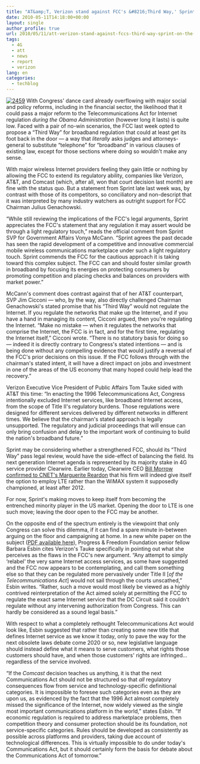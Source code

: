 ```yaml
---
title: "AT&amp;T, Verizon stand against FCC's &#8216;Third Way,' Sprint on the fence"
date: 2010-05-11T14:18:00+00:00
layout: single
author_profile: true
url: 2010/05/11/att-verizon-stand-against-fccs-third-way-sprint-on-the-fence/
tags:
  - 4G
  - att
  - news
  - report
  - verizon
lang: en
categories: 
  - techblog
---
```

[![2459](http://lh6.ggpht.com/_vaUVXcmC3OI/S-lgRm4-5YI/AAAAAAAACIA/HTE9Xn1XVqs/2459_thumb%5B2%5D.jpg?imgmax=800 "2459")](http://lh3.ggpht.com/_vaUVXcmC3OI/S-lgPivrmaI/AAAAAAAACH8/ZfDQf6vQVMg/s1600-h/2459%5B4%5D.jpg) With Congress' dance card already overflowing with major social and policy reforms, including in the financial sector, the likelihood that it could pass a major reform to the Telecommunications Act for Internet regulation _during the Obama Administration_ (however long it lasts) is quite low. Faced with a pair of no-win scenarios, the FCC last week opted to propose a “Third Way” for broadband regulation that could at least get its foot back in the door — a way that _literally_ asks judges and attorneys-general to substitute “telephone” for “broadband” in various clauses of existing law, except for those sections where doing so wouldn't make any sense. 

With major wireless Internet providers feeling they gain little or nothing by allowing the FCC to extend its regulatory ability, companies like Verizon, AT&T, and Comcast (which, after all, won that court decision last month) are fine with the status quo. But a statement from Sprint late last week was, by contrast with those of its competitors, so conciliatory and non-descript that it was interpreted by many industry watchers as outright support for FCC Chairman Julius Genachowski. 

“While still reviewing the implications of the FCC's legal arguments, Sprint appreciates the FCC's statement that any regulation it may assert would be through a light regulatory touch,” reads the official comment from Sprint SVP for Government Affairs Vonya McCann. “Sprint agrees the past decade has seen the rapid development of a competitive and innovative commercial mobile wireless communications marketplace under such a light regulatory touch. Sprint commends the FCC for the cautious approach it is taking toward this complex subject. The FCC can and should foster similar growth in broadband by focusing its energies on protecting consumers by promoting competition and placing checks and balances on providers with market power.” 

McCann's comment does contrast against that of her AT&T counterpart, SVP Jim Cicconi — who, by the way, also directly challenged Chairman Genachowski's stated promise that his “Third Way” would not regulate the Internet. If you regulate the networks that make up the Internet, and if you have a hand in managing its content, Cicconi argued, then you're regulating the Internet. “Make no mistake — when it regulates the networks that comprise the Internet, the FCC is in fact, and for the first time, regulating the Internet itself,” Cicconi wrote. “There is no statutory basis for doing so — indeed it is directly contrary to Congress's stated intentions — and is being done without any compelling evidence that would justify a reversal of the FCC's prior decisions on this issue. If the FCC follows through with the chairman's stated intent, it will have a direct impact on jobs and investment in one of the areas of the US economy that many hoped could help lead the recovery.” 

Verizon Executive Vice President of Public Affairs Tom Tauke sided with AT&T this time: “In enacting the 1996 Telecommunications Act, Congress intentionally excluded Internet services, like broadband Internet access, from the scope of Title II's regulatory burdens. Those regulations were designed for different services delivered by different networks in different times. We believe that the chairman's stated approach is legally unsupported. The regulatory and judicial proceedings that will ensue can only bring confusion and delay to the important work of continuing to build the nation's broadband future.” 

Sprint may be considering whether a strengthened FCC, should its “Third Way” pass legal review, would have the side-effect of balancing the field. Its next generation Internet agenda is represented by its majority stake in 4G service provider Clearwire. Earlier today, Clearwire CEO [Bill Morrow confirmed to CNET's Marguerite Reardon](http://news.cnet.com/8301-30686_3-20004468-266.html) that his firm will indeed give itself the option to employ LTE rather than the WiMAX system it supposedly championed, at least after 2012. 

For now, Sprint's making moves to keep itself from becoming the entrenched minority player in the US market. Opening the door to LTE is one such move; leaving the door open to the FCC may be another. 

On the opposite end of the spectrum entirely is the viewpoint that only Congress can solve this dilemma, if it can find a spare minute in-between arguing on the floor and campaigning at home. In a new white paper on the subject ([PDF available here](http://www.pff.org/issues-pubs/pops/2010/pop17.8-next_communications_act.pdf)), Progress & Freedom Foundation senior fellow Barbara Esbin cites Verizon's Tauke specifically in pointing out what she perceives as the flaws in the FCC's new argument. “Any attempt to simply &#8216;relabel' the very same Internet access services, as some have suggested and the FCC now appears to be contemplating, and call them something else so that they can be regulated more pervasively under Title II [_of the Telecommunications Act_] would not sail through the courts unscathed,” Esbin writes. “Rather, such a move would most likely be viewed as a highly contrived reinterpretation of the Act aimed solely at permitting the FCC to regulate the exact same Internet service that the DC Circuit said it couldn't regulate without any intervening authorization from Congress. This can hardly be considered as a sound legal basis.” 

With respect to what a completely rethought Telecommunications Act would look like, Esbin suggested that rather than creating some new title that defines Internet service as we know it today, only to pave the way for the next obsolete laws debate come 2020 or so, new legislative language should instead define what it means to serve customers, what rights those customers should have, and when those customers' rights are infringed…regardless of the service involved. 

“If the _Comcast_ decision teaches us anything, it is that the next Communications Act should not be structured so that _all_ regulatory consequences flow from service and technology-specific definitional categories. It is impossible to foresee such categories even as they are upon us, as evidenced by the fact that the 1996 Act almost completely missed the significance of the Internet, now widely viewed as the single most important communications platform in the world,” states Esbin. “If economic regulation is required to address marketplace problems, then competition theory and consumer protection should be its foundation, not service-specific categories. Rules should be developed as consistently as possible across platforms and providers, taking due account of technological differences. This is virtually impossible to do under today's Communications Act, but it should certainly form the basis for debate about the Communications Act of tomorrow.”